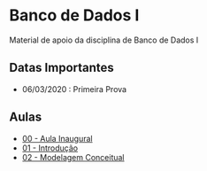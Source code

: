 # Banco de Dados I
Material de apoio da disciplina de Banco de Dados I

## Datas Importantes
- 06/03/2020 : Primeira Prova

## Aulas
- <a href="aulas/00%20-%20Inaugural/00%20-%20Inaugural.pdf"> 00 - Aula Inaugural </a>
- <a href="aulas/01%20-%20Introdução/01%20-%20Introdução.pdf"> 01 - Introdução </a>
- <a href="aulas/02%20-%20Modelagem%20Conceitual/02%20-%20Modelagem%20Conceitual.pdf"> 02 - Modelagem Conceitual </a>